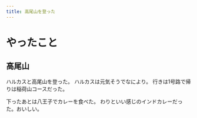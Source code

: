 ```yaml
---
title: 高尾山を登った
---
```


# やったこと

## 高尾山

ハルカスと高尾山を登った。
ハルカスは元気そうでなにより。
行きは1号路で帰りは稲荷山コースだった。

下ったあとは八王子でカレーを食べた。
わりといい感じのインドカレーだった。おいしい。
